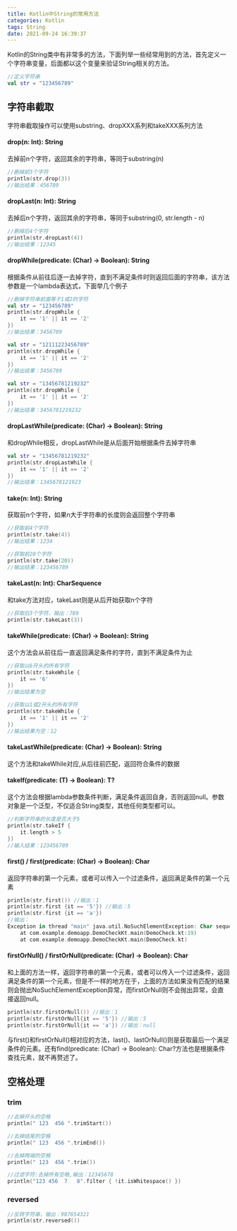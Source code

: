 ```yaml
---
title: Kotlin中String的常用方法
categories: Kotlin
tags: String
date: 2021-09-24 16:39:37
---
```



Kotlin的String类中有非常多的方法，下面列举一些经常用到的方法，首先定义一个字符串变量，后面都以这个变量来验证String相关的方法。

```kotlin
//定义字符串
val str = "123456789"
```
## 字符串截取
字符串截取操作可以使用substring、dropXXX系列和takeXXX系列方法
#### drop(n: Int): String
去掉前n个字符，返回其余的字符串，等同于substring(n)
```kotlin
//删掉前3个字符
println(str.drop(3))
//输出结果：456789
```
#### dropLast(n: Int): String
去掉后n个字符，返回其余的字符串，等同于substring(0, str.length - n)
```kotlin
//删掉后4个字符
println(str.dropLast(4))
//输出结果：12345
```
#### dropWhile(predicate: (Char) -> Boolean): String
根据条件从前往后逐一去掉字符，直到不满足条件时则返回后面的字符串，该方法参数是一个lambda表达式，下面举几个例子
```kotlin
//删掉字符串前面等于1或2的字符
val str = "123456789"
println(str.dropWhile {
    it == '1' || it == '2'
})
//输出结果：3456789

val str = "12111223456789"
println(str.dropWhile {
    it == '1' || it == '2'
})
//输出结果：3456789

val str = "13456781219232"
println(str.dropWhile {
    it == '1' || it == '2'
})
//输出结果：3456781219232
```
#### dropLastWhile(predicate: (Char) -> Boolean): String
和dropWhile相反，dropLastWhile是从后面开始根据条件去掉字符串
```kotlin
val str = "13456781219232"
println(str.dropLastWhile {
    it == '1' || it == '2'
})
//输出结果：1345678121923
```

#### take(n: Int): String
获取前n个字符，如果n大于字符串的长度则会返回整个字符串
```kotlin
//获取前4个字符
println(str.take(4))
//输出结果：1234

//获取前20个字符
println(str.take(20))
//输出结果：123456789
```
#### takeLast(n: Int): CharSequence
和take方法对应，takeLast则是从后开始获取n个字符
```kotlin
//获取后3个字符，输出：789
println(str.takeLast(3))
```
#### takeWhile(predicate: (Char) -> Boolean): String
这个方法会从前往后一直返回满足条件的字符，直到不满足条件为止
```kotlin
//获取以6开头的所有字符
println(str.takeWhile {
	it == '6'
})
//输出结果为空

//获取以1或2开头的所有字符
println(str.takeWhile {
	it == '1' || it == '2'
})
//输出结果为空：12
```
#### takeLastWhile(predicate: (Char) -> Boolean): String
这个方法和takeWhile对应,从后往前匹配，返回符合条件的数据
#### takeIf(predicate: (T) -> Boolean): T?
这个方法会根据lambda参数条件判断，满足条件返回自身，否则返回null。参数对象是一个泛型，不仅适合String类型，其他任何类型都可以。
```kotlin
//判断字符串的长度是否大于5
println(str.takeIf {
	it.length > 5
})
//输入结果：123456789
```

#### first() / first(predicate: (Char) -> Boolean): Char
返回字符串的第一个元素，或者可以传入一个过滤条件，返回满足条件的第一个元素
```kotlin
println(str.first()) //输出：1
println(str.first {it == '5'}) //输出：5
println(str.first {it == 'a'}) 
//输出：
Exception in thread "main" java.util.NoSuchElementException: Char sequence contains no character matching the predicate.
	at com.example.demoapp.DemoCheckKt.main(DemoCheck.kt:19)
	at com.example.demoapp.DemoCheckKt.main(DemoCheck.kt)
```
#### firstOrNull() / firstOrNull(predicate: (Char) -> Boolean): Char
和上面的方法一样，返回字符串的第一个元素，或者可以传入一个过滤条件，返回满足条件的第一个元素，但是不一样的地方在于，上面的方法如果没有匹配的结果则会抛出NoSuchElementException异常，而firstOrNull则不会抛出异常，会直接返回null。
```kotlin
println(str.firstOrNull()) //输出：1
println(str.firstOrNull{it == '5'}) //输出：5
println(str.firstOrNull{it == 'a'}) //输出：null
```
与first()和firstOrNull()相对应的方法，last()、lastOrNull()则是获取最后一个满足条件的元素。还有find(predicate: (Char) -> Boolean): Char?方法也是根据条件查找元素，就不再赘述了。
## 空格处理
### trim
```kotlin
//去掉开头的空格
println(" 123  456 ".trimStart())

//去掉结尾的空格
println(" 123  456 ".trimEnd())

//去掉两端的空格
println(" 123  456 ".trim())

//过滤字符:去掉所有空格,输出：12345678
println("123 456  7   8".filter { !it.isWhitespace() })
```

### reversed
```kotlin
//反转字符串，输出：987654321
println(str.reversed())
```
